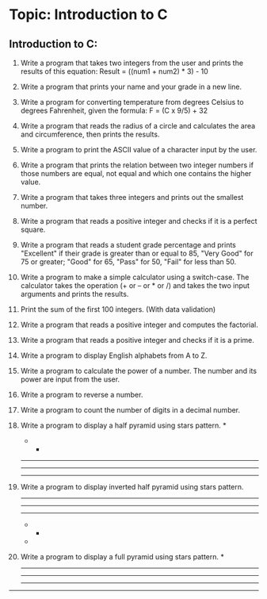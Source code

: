 # Topic: Introduction to C

## Introduction to C:

1. Write a program that takes two integers from the user and prints the results of this equation:
   Result = ((num1 + num2) * 3) - 10

2. Write a program that prints your name and your grade in a new line.

3. Write a program for converting temperature from degrees Celsius to degrees Fahrenheit, given the formula:
   F = (C x 9/5) + 32

4. Write a program that reads the radius of a circle and calculates the area and circumference, then prints the results.

5. Write a program to print the ASCII value of a character input by the user.

6. Write a program that prints the relation between two integer numbers if those numbers are equal, not equal and which one contains the higher value.

7. Write a program that takes three integers and prints out the smallest number.

8. Write a program that reads a positive integer and checks if it is a perfect square.

9. Write a program that reads a student grade percentage and prints "Excellent" if their grade is greater than or equal to 85, "Very Good" for 75 or greater; "Good" for 65, "Pass" for 50, "Fail" for less than 50.

10. Write a program to make a simple calculator using a switch-case. The calculator takes the operation (+ or – or * or /) and takes the two input arguments and prints the results.

11. Print the sum of the first 100 integers. (With data validation)

12. Write a program that reads a positive integer and computes the factorial.

13. Write a program that reads a positive integer and checks if it is a prime.

14. Write a program to display English alphabets from A to Z.

15. Write a program to calculate the power of a number. The number and its power are input from the user.

16. Write a program to reverse a number.

17. Write a program to count the number of digits in a decimal number.

18. Write a program to display a half pyramid using stars pattern.
    *
    * *
    * * *
    * * * *
    * * * * *

19. Write a program to display inverted half pyramid using stars pattern.
    * * * * *
    * * * *
    * * *
    * *
    *
    
20. Write a program to display a full pyramid using stars pattern.
       *
      ***
     *****
    *******
   *********
